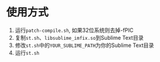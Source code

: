 # 使用方式
1. 运行`patch-compile.sh`, 如果32位系统则去掉-fPIC
2. 复制`st.sh`、`libsublime_imfix.so`到Sublime Text目录
3. 修改`st.sh`中的`YOUR_SUBLIME_PATH`为你的Sublime Text目录
4. 运行`st.sh`
